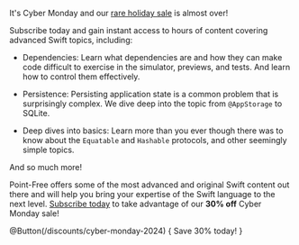 It's Cyber Monday and our [rare holiday sale](/discounts/cyber-monday-2024) is almost over!

Subscribe today and gain instant access to hours of content covering advanced Swift topics,
including:

  * Dependencies: Learn what dependencies are and how they can make code difficult to exercise in
    the simulator, previews, and tests. And learn how to control them effectively.

  * Persistence: Persisting application state is a common problem that is surprisingly complex. We
    dive deep into the topic from `@AppStorage` to SQLite.
    
  * Deep dives into basics: Learn more than you ever though there was to know about the `Equatable`
    and `Hashable` protocols, and other seemingly simple topics.

And so much more!

Point-Free offers some of the most advanced and original Swift content out there and will help you
bring your expertise of the Swift language to the next level.
[Subscribe today](/discounts/cyber-monday-2024) to take advantage of our **30% off** Cyber Monday
sale!

@Button(/discounts/cyber-monday-2024) {
  Save 30% today!
}
